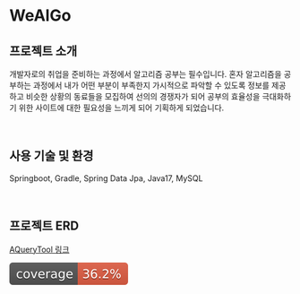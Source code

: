 # WeAlGo


## 프로젝트 소개

개발자로의 취업을 준비하는 과정에서 알고리즘 공부는 필수입니다. 
혼자 알고리즘을 공부하는 과정에서 내가 어떤 부분이 부족한지 가시적으로 파악할 수 있도록 정보를 제공하고 
비슷한 상황의 동료들을 모집하여 선의의 경쟁자가 되어 공부의 효율성을 극대화하기 위한 사이트에 대한 필요성을 느끼게 되어 기획하게 되었습니다.

<br>

## 사용 기술 및 환경

Springboot, Gradle, Spring Data Jpa, Java17, MySQL

<br>

## 프로젝트 ERD

[AQueryTool 링크](https://aquerytool.com/aquerymain/index/?rurl=7b62ae09-7e53-4715-8286-62b9568240c8)

![test coverage](.github/badges/jacoco.svg)